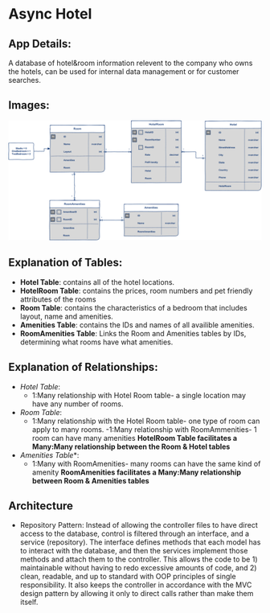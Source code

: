 # Async Hotel

## App Details:
A database of hotel&room information relevent to the company who owns the hotels, can be used for internal data management or for customer searches.

## Images:

![ERD](https://github.com/Overholtk/AsyncHotel/blob/master/Assets/AsyncInnERD.png)

## Explanation of Tables:
- **Hotel Table**: contains all of the hotel locations.
- **HotelRoom Table**: contains the prices, room numbers and pet friendly attributes of the rooms
- **Room Table**: contains the characteristics of a bedroom that includes layout, name and amenities.
- **Amenities Table**: contains the IDs and names of all availible amenities. 
- **RoomAmenities Table**: Links the Room and Amenities tables by IDs, determining what rooms have what amenities.

## Explanation of Relationships:
-  *Hotel Table*:
   - 1:Many relationship with Hotel Room table- a single location may have any number of rooms.
- *Room Table*:
	- 1:Many relationship with the Hotel Room table- one type of room can apply to many rooms.
	-1:Many relationship with RoomAmmenities- 1 room can have many amenities
	**HotelRoom Table facilitates a Many:Many relationship between the Room & Hotel tables**
- *Amenities Table**:
	- 1:Many with RoomAmenities- many rooms can have the same kind of amenity
	**RoomAmenities facilitates a Many:Many relationship between Room & Amenities tables**

## Architecture
- Repository Pattern: Instead of allowing the controller files to have direct access to the database, control is filtered through an interface, and a service (repository). The interface defines methods that each model has to interact with the database, and then the services implement those methods and attach them to the controller. This allows the code to be 1) maintainable without having to redo excessive amounts of code, and 2) clean, readable, and up to standard with OOP principles of single responsibility. It also keeps the controller in accordance with the MVC design pattern by allowing it only to direct calls rather than make them itself.

